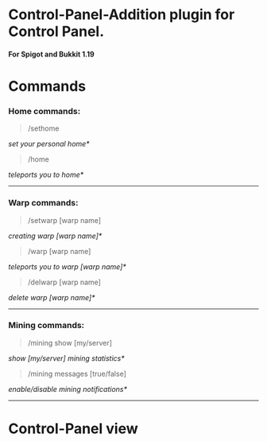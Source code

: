 # Control-Panel-Addition plugin for Control Panel.
#### For Spigot and Bukkit 1.19

# Commands
### Home commands:
>/sethome<br />

_set your personal home*_<br />
>/home<br />

_teleports you to home*_<br />

---
### Warp commands:
>/setwarp [warp name]<br />

_creating warp [warp name]*_<br />
>/warp [warp name]<br />

_teleports you to warp [warp name]*_<br />
>/delwarp [warp name]<br />

_delete warp [warp name]*_<br />

---
### Mining commands:
>/mining show [my/server]<br />

_show [my/server] mining statistics*_<br />
>/mining messages [true/false]<br />

_enable/disable mining notifications*_<br />

---
# Control-Panel view

